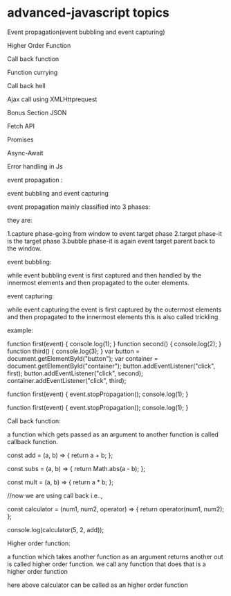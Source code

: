 # advanced-javascript topics

Event propagation(event bubbling and event capturing)

Higher Order Function

Call back function

Function currying

Call back hell

Ajax call using XMLHttprequest


Bonus Section JSON

Fetch API

Promises

Async-Await

Error handling in Js


event propagation :

event bubbling and event capturing

event propagation mainly classified into 3 phases:

they are:

1.capture phase-going from window to event target phase
2.target phase-it is the target phase
3.bubble phase-it is again event target parent back to the window.

event bubbling:

while event bubbling event is first captured and then handled by the innermost elements and then propagated to the outer elements.


event capturing:

while event capturing the event is first captured by the outermost elements and then propagated to the innermost elements this is also called trickling 

example:


function first(event) {
  console.log(1);
}
function second() {
  console.log(2);
}
function third() {
  console.log(3);
}
var button = document.getElementById("button");
var container = document.getElementById("container");
button.addEventListener("click", first);
button.addEventListener("click", second);
container.addEventListener("click", third);


function first(event) {
  event.stopPropagation();
  console.log(1);
}

function first(event) {
  event.stopPropagation();
  console.log(1);
}




Call back function:

a function which gets passed as an argument to another function is called callback function.


const add = (a, b) => {
  return a + b;
};

const subs = (a, b) => {
  return Math.abs(a - b);
};

const mult = (a, b) => {
  return a * b;
};

//now we are using call back i.e..,

const calculator = (num1, num2, operator) => {
  return operator(num1, num2);
};

console.log(calculator(5, 2, add));



Higher order function:

a function which takes another function as an argument returns another out  is called higher order function.
we call any function that does that is a higher order function


here above calculator can be called as an higher order function
































































